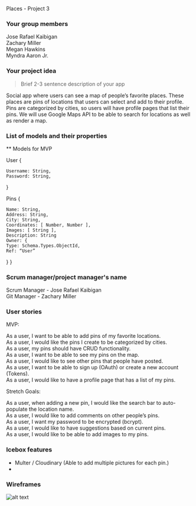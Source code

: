 Places - Project 3

### Your group members

Jose Rafael Kaibigan
<br>
Zachary Miller
<br>
Megan Hawkins
<br>
Myndra Aaron Jr.

### Your project idea

> Brief 2-3 sentence description of your app

Social app where users can see a map of people’s favorite places. These places are pins of locations that users can select and add to their profile. Pins are categorized by cities, so users will have profile pages that list their pins. We will use Google Maps API to be able to search for locations as well as render a map.

### List of models and their properties

\*\* Models for MVP

User {

    Username: String,
    Password: String,

}

Pins {

    Name: String,
    Address: String,
    City: String,
    Coordinates: [ Number, Number ],
    Images: [ String ],
    Description: String
    Owner: {
    Type: Schema.Types.ObjectId,
    Ref: “User”
  }
}


### Scrum manager/project manager's name

Scrum Manager - Jose Rafael Kaibigan
<br>
Git Manager - Zachary Miller

### User stories

MVP:

As a user, I want to be able to add pins of my favorite locations.
<br>
As a user, I would like the pins I create to be categorized by cities.
<br>
As a user, my pins should have CRUD functionality.
<br>
As a user, I want to be able to see my pins on the map.
<br>
As a user, I would like to see other pins that people have posted.
<br>
As a user, I want to be able to sign up (OAuth) or create a new account (Tokens).
<br>
As a user, I would like to have a profile page that has a list of my pins.
<br>

Stretch Goals:

As a user, when adding a new pin, I would like the search bar to auto-populate the location name.
<br>
As a user, I would like to add comments on other people’s pins.
<br>
As a user, I want my password to be encrypted (bcrypt).
<br>
As a user, I would like to have suggestions based on current pins.
<br>
As a user, I would like to be able to add images to my pins.

### Icebox features

- Multer / Cloudinary (Able to add multiple pictures for each pin.)
- 

### Wireframes

![alt text](/Project-3-UI/public/placesWireframe.png)